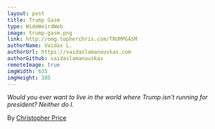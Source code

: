 ```yaml
---
layout: post
title: Trump Gasm
type: WideWeirdWeb
image: trump-gasm.png
link: http://omg.topherchris.com/TRUMPGASM
authorName: Vaidas L.
authorUrl: https://vaidaslamanauskas.com
authorGithub: vaidaslamanauskas
remoteImage: true
imgWidth: 635
imgHeight: 385
---
```


_Would you ever want to live in the world where Trump isn't running for president? Neither do I._

By [Christopher Price](http://topherchris.com)
